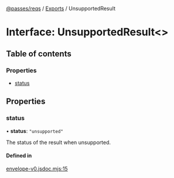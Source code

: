[@passes/reqs](../README.md) / [Exports](../modules.md) / UnsupportedResult

# Interface: UnsupportedResult\<\>

## Table of contents

### Properties

- [status](UnsupportedResult.md#status)

## Properties

### status

• **status**: ``"unsupported"``

The status of the result when unsupported.

#### Defined in

[envelope-v0.jsdoc.mjs:15](https://github.com/passes-org/passes/blob/19b6ca1/packages/reqs/src/envelope-v0.jsdoc.mjs#L15)
